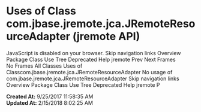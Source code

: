 # Uses of Class com.jbase.jremote.jca.JRemoteResourceAdapter (jremote   API)

JavaScript is disabled on your browser. Skip navigation links Overview Package Class Use Tree Deprecated Help jremote Prev Next Frames No Frames All Classes Uses of Classcom.jbase.jremote.jca.JRemoteResourceAdapter No usage of com.jbase.jremote.jca.JRemoteResourceAdapter Skip navigation links Overview Package Class Use Tree Deprecated Help jremote P  

**Created At:** 9/25/2017 11:58:35 AM  
**Updated At:** 2/15/2018 8:02:25 AM  

